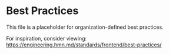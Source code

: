 # Best Practices

This file is a placeholder for organization-defined best practices.

For inspiration, consider viewing:
https://engineering.hmn.md/standards/frontend/best-practices/